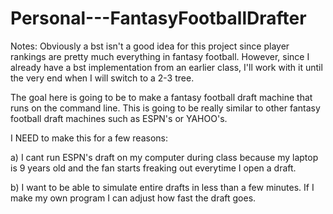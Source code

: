 # Personal---FantasyFootballDrafter

Notes: Obviously a bst isn't a good idea for this project since player rankings are pretty much everything in fantasy football.  However, since I already have a bst implementation from an earlier class, I'll work with it until the very end when I will switch to a 2-3 tree.

The goal here is going to be to make a fantasy football draft machine that runs on the command line.   This is going
to be really similar to other fantasy football draft machines such as ESPN's or YAHOO's.

I NEED to make this for a few reasons:

a) I cant run ESPN's draft on my computer during class because my laptop is 9 years old and the fan starts freaking out everytime I open a draft. 

b) I want to be able to simulate entire drafts in less than a few minutes. If I make my own program I can adjust how fast the draft goes.

